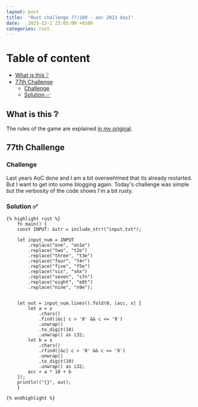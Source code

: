 ```yaml
---
layout: post
title:  "Rust challenge 77/100 - aoc 2023 day1"
date:   2023-12-1 23:05:00 +0100
categories: rust
---
```



#  Table of content
<!-- MarkdownTOC autolink="true" -->

- [What is this :grey_question:](#what-is-this-grey_question)
- [77th Challenge](#77th-challenge)
    - [Challenge](#challenge)
    - [Solution :white_check_mark:](#solution-white_check_mark)

<!-- /MarkdownTOC -->

## What is this :grey_question: 

The rules of the game are explained [in my original](https://maebli.github.io/rust/2021/10/18/100rust.html). 

## 77th Challenge
### Challenge

Last years AoC done and I am a bit overwehlmed that its already restarted. But I want to get into some blogging again. 
Today's challenge was simple but the verbosity of the code shows I'm a bit rusty. 

### Solution :white_check_mark:



    {% highlight rust %}
        fn main() {
        const INPUT: &str = include_str!("input.txt");

        let input_num = INPUT
            .replace("one", "on1e")
            .replace("two", "t2o")
            .replace("three", "t3e")
            .replace("four", "f4r")
            .replace("five", "f5e")
            .replace("six", "s6x")
            .replace("seven", "s7n")
            .replace("eight", "e8t")
            .replace("nine", "n9e");

            
        let out = input_num.lines().fold(0, |acc, x| {
            let a = x
                .chars()
                .find(|&c| c > '0' && c <= '9')
                .unwrap()
                .to_digit(10)
                .unwrap() as i32;
            let b = x
                .chars()
                .rfind(|&c| c > '0' && c <= '9')
                .unwrap()
                .to_digit(10)
                .unwrap() as i32;
            acc + a * 10 + b
        });
        println!("{}", out);
        }
    
    {% endhighlight %}

